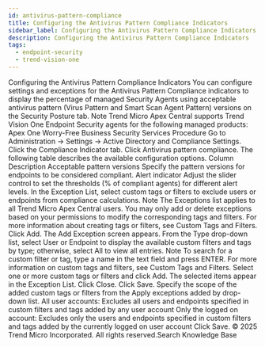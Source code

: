 ```yaml
---
id: antivirus-pattern-compliance
title: Configuring the Antivirus Pattern Compliance Indicators
sidebar_label: Configuring the Antivirus Pattern Compliance Indicators
description: Configuring the Antivirus Pattern Compliance Indicators
tags:
  - endpoint-security
  - trend-vision-one
---
```


 Configuring the Antivirus Pattern Compliance Indicators You can configure settings and exceptions for the Antivirus Pattern Compliance indicators to display the percentage of managed Security Agents using acceptable antivirus pattern (Virus Pattern and Smart Scan Agent Pattern) versions on the Security Posture tab. Note Trend Micro Apex Central supports Trend Vision One Endpoint Security agents for the following managed products: Apex One Worry-Free Business Security Services Procedure Go to Administration → Settings → Active Directory and Compliance Settings. Click the Compliance Indicator tab. Click Antivirus pattern compliance. The following table describes the available configuration options. Column Description Acceptable pattern versions Specify the pattern versions for endpoints to be considered compliant. Alert indicator Adjust the slider control to set the thresholds (% of compliant agents) for different alert levels. In the Exception List, select custom tags or filters to exclude users or endpoints from compliance calculations. Note The Exceptions list applies to all Trend Micro Apex Central users. You may only add or delete exceptions based on your permissions to modify the corresponding tags and filters. For more information about creating tags or filters, see Custom Tags and Filters. Click Add. The Add Exception screen appears. From the Type drop-down list, select User or Endpoint to display the available custom filters and tags by type; otherwise, select All to view all entries. Note To search for a custom filter or tag, type a name in the text field and press ENTER. For more information on custom tags and filters, see Custom Tags and Filters. Select one or more custom tags or filters and click Add. The selected items appear in the Exception List. Click Close. Click Save. Specify the scope of the added custom tags or filters from the Apply exceptions added by drop-down list. All user accounts: Excludes all users and endpoints specified in custom filters and tags added by any user account Only the logged on account: Excludes only the users and endpoints specified in custom filters and tags added by the currently logged on user account Click Save. © 2025 Trend Micro Incorporated. All rights reserved.Search Knowledge Base